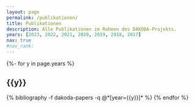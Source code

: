 ```yaml
---
layout: page
permalink: /publikationen/
title: Publikationen
description: Alle Publikationen im Rahmen des DAKODA-Projekts.
years: [2023, 2022, 2021, 2020, 2019, 2018, 2017]
nav: true
#nav_rank:
---
```


<div class="publications">

{%- for y in page.years %}
  <h2 class="year">{{y}}</h2>
  {% bibliography -f dakoda-papers -q @*[year={{y}}]* %}
{% endfor %}

</div>
